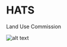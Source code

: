 # HATS
Land Use Commission

![alt text](https://images.duckduckgo.com/iu/?u=https%3A%2F%2Ftse1.mm.bing.net%2Fth%3Fid%3DOIP.rJGO6uPd52u66yRXUsK9YAEgDY%26pid%3D15.1&f=1)

